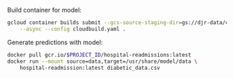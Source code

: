 Build container for model:
```bash
gcloud container builds submit --gcs-source-staging-dir=gs://djr-data/cloudbuild \
    --async --config cloudbuild.yaml .
```

Generate predictions with model:
```bash
docker pull gcr.io/$PROJECT_ID/hospital-readmissions:latest
docker run --mount source=data,target=/usr/share/model/data \
	hospital-readmission:latest diabetic_data.csv
```